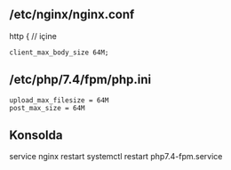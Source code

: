 ## /etc/nginx/nginx.conf
http { // içine
```
client_max_body_size 64M;
```

## /etc/php/7.4/fpm/php.ini
```
upload_max_filesize = 64M
post_max_size = 64M
```

## Konsolda
service nginx restart
systemctl restart php7.4-fpm.service

